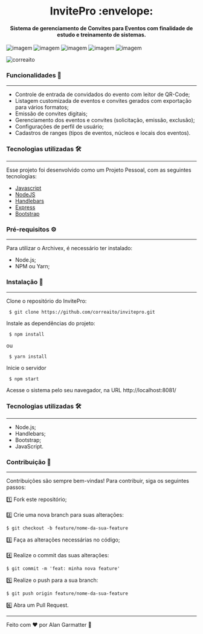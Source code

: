 <h1 align="center">InvitePro :envelope:</h1>
<h4 align="center">Sistema de gerenciamento de Convites para Eventos com finalidade de estudo e treinamento de sistemas.</h4>

![imagem](https://img.shields.io/badge/-Javascript-yellow) ![imagem](https://img.shields.io/badge/-NodeJS-green) ![imagem](https://img.shields.io/badge/-Handlebars-orange) ![imagem](https://img.shields.io/badge/-Express-black) ![imagem](https://img.shields.io/badge/-MongoBD-gray)

<p align="left"> <img src="https://komarev.com/ghpvc/?username=correaito&label=Project%20views&color=0e75b6&style=flat" alt="correaito" /> </p>


### Funcionalidades 🚀
------------
- Controle de entrada de convidados do evento com leitor de QR-Code;
- Listagem customizada de eventos e convites gerados com exportação para vários formatos;
- Emissão de convites digitais;
- Gerenciamento dos eventos e convites (solicitação, emissão, exclusão);
- Configurações de perfil de usuário;
- Cadastros de ranges (tipos de eventos, núcleos e locais dos eventos).


### Tecnologias utilizadas 🛠️
------------
Esse projeto foi desenvolvido como um Projeto Pessoal, com as seguintes tecnologias:

- [Javascript](https://developer.mozilla.org/pt-BR/docs/Web/JavaScript "Heading link")
- [NodeJS](https://nodejs.org/en/ "Heading link")
- [Handlebars](https://handlebarsjs.com/ "Heading link")
- [Express](https://expressjs.com/ "Heading link")
- [Bootstrap](https://getbootstrap.com/docs/4.0/getting-started/introduction/ "Heading link")


### Pré-requisitos ⚙️
------------
Para utilizar o Archivex, é necessário ter instalado:

- Node.js;
- NPM ou Yarn;

### Instalação 🔧
------------

Clone o repositório do InvitePro:

     $ git clone https://github.com/correaito/invitepro.git
    

Instale as dependências do projeto:

     $ npm install

ou

     $ yarn install

Inicie o servidor

     $ npm start

Acesse o sistema pelo seu navegador, na URL http://localhost:8081/


### Tecnologias utilizadas 🛠️
------------

- Node.js;
- Handlebars;
- Bootstrap;
- JavaScript.

### Contribuição 👥
------------
Contribuições são sempre bem-vindas! Para contribuir, siga os seguintes passos:

1️⃣ Fork este repositório;<br><br>
2️⃣ Crie uma nova branch para suas alterações:
    
    $ git checkout -b feature/nome-da-sua-feature

3️⃣ Faça as alterações necessárias no código;<br><br>
4️⃣ Realize o commit das suas alterações:

    $ git commit -m 'feat: minha nova feature'

5️⃣ Realize o push para a sua branch: 

    $ git push origin feature/nome-da-sua-feature

6️⃣ Abra um Pull Request.

------------
Feito com ♥ por Alan Garmatter 👋 